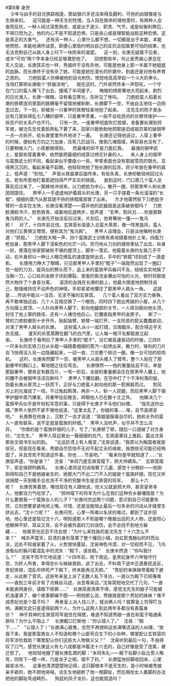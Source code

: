 #第8章 身世<br />    少年与凶手的目光狭路相逢，那幼狼爪牙还没来得及磨利，可他的凶狠像是与生俱来的。    这可能是一种天生的性情，当人陷在致命的境地里时，有两种人会奋而反抗，一种人经过深思熟虑，或是出于道义、职责、气节，或是权衡利弊后，不得已而为之，他的内心不是不知道恐惧，只是良心或是理智能战胜这种恐惧，这是真正的大勇气。    还有另一种人，心里什么都不想，一切都是出于本能，本能地愤怒，本能地满怀战意，即便心里隐约明白自己的反抗会招致更可怕的结果，也无法克制自己从敌人身上叼下一块肉来的渴望。    这一刻，长庚无疑属于后者，或许“可怕”两个字本身已经足够激怒他了。    回想那些年，何止是秀娘心里总在天人交战，长庚其实也一样，秀娘终于没有杀他，可能是他身上那一半属于她姐姐的血脉，而长庚终于没有杀了她，可能是她在漫长的折磨中，到底还是对他有养育之恩的。    刀疤脸蛮人仿佛被他的目光刺伤，愤怒地高高举起一个斗大的拳头，当场打算把长庚砸个“肝脑涂地”。    就在这时，门外突然传来一声怒吼，一个守在门口的蛮人横飞了出去，撞塌了半间屋子。    晦暗的绣房蓦地大亮起来，剧烈的日光涌入，长庚一眯眼，没有看见寒光，先听见了惨叫。    刀疤脸蛮人掐着长庚的铁臂连同里面的胳膊毫不留情地被斩断，长庚脚下一空，不由自主地往一边侧歪过去，下一刻，却被另一只重甲的铁臂轻柔地抱了起来。    沈先生的院子里永远有几架拆得乱七八糟的钢甲，只是重甲贵重，一般不会给民间的长臂师维护——徐百户的关系户也不行。    只有一次，一座重甲彻底吹灯拔蜡，准备要处理到将军坡，被沈先生仗着脸熟私下要了来，回家兴致勃勃地把那座旧成祖宗辈的破钢甲一点一点拆开，给长庚里里外外地讲了一遍。    长庚还记得他说过，人穿上重甲的时候，便如有万钧之力加身，压死几匹战马，推倒几堵围墙，再容易也没有了，只要稍微入门，小孩都做得到。    而最难的却不是力能扛鼎。    最强的钢甲武士，是那些穿着重甲，依然能把最细的线穿过绣花针鼻的人。    来人身上的钢甲与蛮族武士的不同，看起来似乎要瘦小一些，甲胄表面也没有那层雪亮的银光，显得黑沉沉的，看起来毫不起眼。他轻轻地拍了拍长庚的后背，将少年放在重甲的肩上，低声道：“别怕。”    声音从铁面罩后面传来，有些失真，长庚却敏锐地回过头去，若有所思地盯着那遮挡得严严实实的铁面。    直到这时，门口那几个蛮人总算反应过来了，一窝蜂地冲进来，以刀疤脸为中心，散开一圈，将那黑甲人和长庚团团围住。    黑甲人一手虚虚地护着肩头的长庚，另一只手提着一条光溜溜的“长棍”，细细的蒸汽从那其貌不扬的铁棍尾部冒了出来。    方才他骤然斩下刀疤脸手臂的一击实在太快，长庚没看清楚——莫非他的武器就是这条破铁棍吗？    刀疤脸满脸冷汗，脸色铁青，戒备地后退两步，低声道：“玄甲，割风刃……你是那群鬼乌鸦的人。”    长庚先开始没反应过来，片刻后，他脊蓦地一僵——鬼乌鸦！    对了，十四年前北伐，玄铁营长驱直入北蛮大草原，像一阵黑旋风，蛮人对他们又畏惧又憎恨，便称其为“鬼乌鸦”。    黑甲人没理会，只是淡地嘱咐长庚道：“抓稳。”    刀疤脸大喝一声，四个蛮族武士训练有素地随着他扑上来，四面刀枪加身，那黑甲人脚下深紫色的光芒一闪，灵巧地从刀剑的缝隙里钻了出去，纵身一跃，便落在徐家那破败不堪的屋顶上，脚步一落实，他载着长庚的左肩几乎不动，右半身却以一种让人眼花缭乱的速度旋转出去，手中的“铁棍”顷刻成了一道虚影。    长庚用力睁大了眼睛，只见那黑甲人手里的“棍子”一端竟然出现了一圈幻觉一般的刀刃，旋风似的劈头而下，追上来的蛮族甲兵躲闪不及，结结实实地挨了当胸一刀，心口处的金匣子顷刻爆裂，里面的紫流金爆出可怕的火光，顿时将那庞然大物炸了个身首分离。    滚烫的血溅在长庚的脸上，他最大限度地控制住自己，勉强维持住不动声色的神情，手却紧紧地攥住了那黑甲人肩头一角。    这就是……传说中能以一当百、无坚不摧的玄铁营。    几个蛮人看出了双方实力悬殊，再不敢单独迎战，几个人互相交换了一个眼色，同时四下跑出秀娘的小屋，从几个方向蹿上房顶，一人扑向黑甲人脚下，斩向他腿部的关节，一人挥剑砸向他头顶，封住了他上窜的路径，还有一人堵住他后心，拦腰直指黑甲的金匣子。    断了一臂的刀疤脸撤到十步开外，抬起独臂，铁臂一端打开，一支险恶的箭尖蠢蠢欲动，对准了黑甲人肩头的长庚。    这些蛮人从小一起打猎，合围截杀，配合得近乎天衣无缝。    漫天的杀意蒸腾在翻飞的白汽里，让人每一根汗毛都能直立起来。    长庚终于看明白了黑甲人手里的“棍子”，当它被高速驱动的时候，三四片一尺来长的玄铁刀刃从长棍一端随着细细的蒸汽一起喷出来，撤力时，锋利的刀片会飞快得没入另一边隐藏起来，一动一收，刀刃整个转过一圈，像一台可怕的绞肉机。    这时，长庚突然脚下一空，被黑甲人从肩头推入了臂弯，整个人贴在了那副重甲的胸口上，蓦地随之往后弯去。    长庚悚然——他的重量姑且不论，单是那副重甲，便肯定有数百斤，一弯一折后，全部的重量都会压在那黑甲人腰上，他的腰不会被钢甲活活压断吗？    黑甲人下腰后翻，在空中打了个干净利落的旋，抱着长庚从房顶上一跃而下，正好与刀疤蛮人射向他的那一箭擦肩而过。    割风刃上的光凝成了一线，不过兔起鹘落，再杀一人，斩一人双腿，而后黑甲人脚下钢甲护腿中蒸汽爆发，将重甲往前推去，转眼他人已在数十丈之外。    他解决几个蛮族甲兵似乎是件轻松写意的事，只是碍于长庚才不与他们纠缠。    “我先送你出城。”黑甲人依然不紧不慢地说道，“这里太乱了，你娘的事……唉，且节哀顺变吧。”    长庚靠在他身上，沉默了一会才说道：“我娘是服毒自尽的，她和关外的蛮人一直有联系，说不定就是蛮族的奸细。”    黑甲人没吭声，似乎并不怎么诧异。    “你救的是个蛮族奸细的儿子，亏了，”长庚顿了顿，随后一口道破了对方身份，“沈先生。”    黑甲人耳边冒出一簇细细的白汽，玄铁面罩往上推起，露出沈易那张文弱书生似的脸。    “北巡巨鸢上有人叛变，”沈易说道，“我原以为叛国者就是徐兄，但是现在看来，秀娘自尽恐怕不无对不起丈夫的缘故，我想徐兄可能已经殉国了，并且至死不知道这件事。你也……节哀吧。”    “看来你是早就知道了……”长庚低声道，“你是谁？”    沈易：“末将乃是玄铁营麾下，顾大帅嫡系。”    玄铁营麾下，安定侯顾昀嫡系。    长庚心里将这句话咀嚼了几遍，感觉十分微妙——他刚刚得知自己不是她娘亲生的，她那大门不出二门不入的娘是个蛮族奸细，现在又听说隔壁一天到晚手总也洗不干净的穷酸书生是玄铁营的将军。    那么十六呢？    长庚苦笑着想，哪怕现在有人跟他说，他义父就是顾大帅、甚至皇帝本人，他都没力气吃惊了。    “顾帅麾下的将军为什么在我们这种穷乡僻壤隐居？为什么要救我一个蛮族女人的儿子？”长庚问完这两个问题，意识到自己可能要失控，立刻想要紧紧地闭上嘴，可惜，还是没能阻止最后一句多余的问话从牙缝里生挤出去，“沈十六呢？”    长庚问完，心里一阵难以名状的难过，都到了这步田地，他心里还是惦记沈十六，明知道那人不知是哪个微服出巡的大人物，还是担心他眼神不好、耳朵又背，会不会被外面的刀剑误伤，会不会找不到地方躲藏……    他甚至也还忍不住会想：“为什么来找我的是沈先生？十六怎么不来？”    喊杀声震天，巨鸢的身形笼罩了整个雁回小镇，白虹箭鬼魅似的时而出没，远处不知谁家着了火，火势很快蔓延，沈易神色冷漠，对一切视而不见，飞鸟游鱼似的躲闪着混乱中的流矢：“殿下，请坐稳。”    长庚木然道：“你叫我什么？”    沈易不慌不忙地说道：“十四年前，陛下南巡，皇贵妃身怀六甲独守行宫，为奸人所害，幸得忠仆与姊妹救助，逃了出去，不料南下途中正遇暴民造反，贵妃体弱，混乱中拼死产下殿下，终未能再见天颜。”    “贵妃的亲妹妹带着殿下避走，从此断了音讯，这些年来皇上派了无数人私下寻访，一直以为殿下已经罹难——直到三年前才有了点蛛丝马迹，派吾等来迎。”沈易简短地交代了几句，“一直未能表明身份，请殿下赎罪……”    长庚简直哭笑不得，感觉沈先生的脑子可能被机油灌满了，编个故事都编不圆——照他那么说，秀娘就是那个贵妃的妹妹？难不成贵妃也是个蛮子吗？    再者皇上派人找儿子，就派俩人吗？就算皇上穷得叮当响，满朝文武只差遣得起两个人，为什么这两人到此两年多都没有表露身份？    神乎其神的玄铁营将军就住在隔壁，难道不知道秀娘一直在和蛮子暗通条款吗？为什么不阻止？    长庚截口打断他：“你认错人了。”    沈易：“殿下……”    “认错人了！”长庚满心疲惫，忽然不再想和这些满嘴谎话的人纠缠，“放我下来，我是那蛮族女人不知道和哪个山匪苟合生下的小杂种，哪里配让玄铁营的将军涉险救助？哪里配认你们这些大人物做义父？”    沈易听到最后一句，不由得叹了口气，感觉长庚这火有七八成都是冲着沈十六去的，自己好像是受了连累，被迁怒了。    他轻轻地握了握长庚乱蹬的脚：“末将失礼——殿下右脚小趾比旁人略弯，同陛下一模一样，乃是龙子之相，错不了的。”    长庚猛地将脚收回来，心里越发冰冷。    这事他清清楚楚地记得，这只脚根本不是天生的，是小时候被秀娘亲手砸的，她不顾他哭喊，活生生地砸断了他一根脚趾，然后用给女人裹脚的办法把他的脚趾弯成畸形。    狗屁的凤子龙孙，这也能捏造吗？